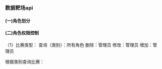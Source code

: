 ### 数据靶场api
#### (一)角色划分

#### (二)角色权限控制
（1）比赛类型：
  查询（类别）：所有角色
  删除：管理员
  修改：管理员
  增加：管理员
  
  根据类别查询比赛：
  
